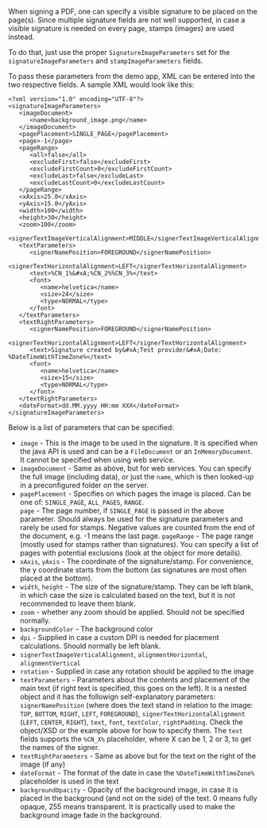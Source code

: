 When signing a PDF, one can specify a visible signature to be placed on the page(s). Since multiple signature fields are not well supported, in case a visible signature is needed on every page, stamps (images) are used instead.

To do that, just use the proper `SignatureImageParameters` set for the `signatureImageParameters` and `stampImageParameters` fields.

To pass these parameters from the demo app, XML can be entered into the two respective fields. A sample XML would look like this:

```
<?xml version="1.0" encoding="UTF-8"?>
<signatureImageParameters>
   <imageDocument>
      <name>background_image.png</name>
   </imageDocument>
   <pagePlacement>SINGLE_PAGE</pagePlacement>
   <page>-1</page>
   <pageRange>
      <all>false</all>
      <excludeFirst>false</excludeFirst>
      <excludeFirstCount>0</excludeFirstCount>
      <excludeLast>false</excludeLast>
      <excludeLastCount>0</excludeLastCount>
   </pageRange>
   <xAxis>25.0</xAxis>
   <yAxis>15.0</yAxis>
   <width>100</width>
   <height>30</height>
   <zoom>100</zoom>
   <signerTextImageVerticalAlignment>MIDDLE</signerTextImageVerticalAlignment>
   <textParameters>
      <signerNamePosition>FOREGROUND</signerNamePosition>
      <signerTextHorizontalAlignment>LEFT</signerTextHorizontalAlignment>
      <text>%CN_1%&#xA;%CN_2%%CN_3%</text>
      <font>
         <name>helvetica</name>
         <size>24</size>
         <type>NORMAL</type>
      </font>
   </textParameters>
   <textRightParameters>
      <signerNamePosition>FOREGROUND</signerNamePosition>
      <signerTextHorizontalAlignment>LEFT</signerTextHorizontalAlignment>
      <text>Signature created by&#xA;Test provider&#xA;Date: %DateTimeWithTimeZone%</text>
      <font>
         <name>helvetica</name>
         <size>15</size>
         <type>NORMAL</type>
      </font>
   </textRightParameters>
   <dateFormat>dd.MM.yyyy HH:mm XXX</dateFormat>
</signatureImageParameters> 
```

Below is a list of parameters that can be specified:

- `image` - This is the image to be used in the signature. It is specified when the java API is used and can be a `FileDocument` or an `InMemoryDocument`. It cannot be specified when using web service. 
- `imageDocument` - Same as above, but for web services. You can specify the full image (including data), or just the `name`, which is then looked-up in a preconfigured folder on the server.
- `pagePlacement` - Specifies on which pages the image is placed. Can be one of: `SINGLE_PAGE`, `ALL_PAGES`, `RANGE`.  
`page` - The page number, if `SINGLE_PAGE` is passed in the above parameter. Should always be used for the signature parameters and rarely be used for stamps. Negative values are counted from the end of the document, e.g. -1 means the last page.
`pageRange` - The page range (mostly used for stamps rather than signatures). You can specify a list of pages with potential exclusions (look at the object for more details).
- `xAxis`, `yAxis` - The coordinate of the signature/stamp. For convenience, the y coordinate starts from the bottom (as signatures are most often placed at the bottom).
- `width`, `height` - The size of the signature/stamp. They can be left blank, in which case the size is calculated based on the text, but it is not recommended to leave them blank.
- `zoom` - whether any zoom should be applied. Should not be specified normally.
- `backgroundColor` - The background color
- `dpi` - Supplied in case a custom DPI is needed for placement calculations. Should normally be left blank.
- `signerTextImageVerticalAlignment`, `alignmentHorizontal`, `alignmentVertical`
- `rotation` - Supplied in case any rotation should be applied to the image
- `textParameters` - Parameters about the contents and placement of the main text (if right text is specified, this goes on the left). It is a nested object and it has the followign self-explanatory parameters: `signerNamePosition` (where does the text stand in relation to the image: `TOP`, `BOTTOM`, `RIGHT`, `LEFT`, `FOREGROUND`), `signerTextHorizontalAlignment` (`LEFT`, `CENTER`, `RIGHT`), `text`, `font`, `textColor`, `rightPadding`. Check the object/XSD or the example above for how to specify them. The `text` fields supports the `%CN_X%` placeholder, where X can be 1, 2 or 3, to get the names of the signer. 
- `textRightParameters` - Same as above but for the text on the right of the image (if any)
- `dateFormat` - The format of the date in case the `%DateTimeWithTimeZone%` placeholder is used in the text
- `backgroundOpacity` - Opacity of the background image, in case it is placed in the background (and not on the side) of the text. 0 means fully opaque, 255 means transparent. It is practically used to make the background image fade in the background.